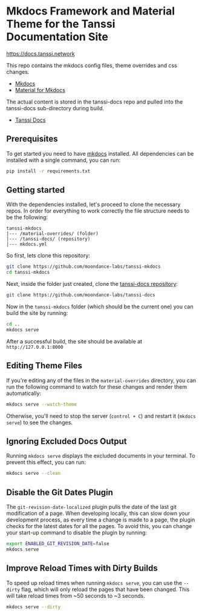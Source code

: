 # Mkdocs Framework and Material Theme for the Tanssi Documentation Site

https://docs.tanssi.network

This repo contains the mkdocs config files, theme overrides and css changes.

- [Mkdocs](https://www.mkdocs.org/)
- [Material for Mkdocs](https://squidfunk.github.io/mkdocs-material/)

The actual content is stored in the tanssi-docs repo and pulled into the tanssi-docs sub-directory during build.

- [Tanssi Docs](https://github.com/moondance-labs/tanssi-docs)

## Prerequisites

To get started you need to have [mkdocs](https://www.mkdocs.org/) installed. All dependencies can be installed with a single command, you can run:

```bash
pip install -r requirements.txt
```

## Getting started

With the dependencies installed, let's proceed to clone the necessary repos. In order for everything to work correctly the file structure needs to be the following:

```text
tanssi-mkdocs
|--- /material-overrides/ (folder)
|--- /tanssi-docs/ (repository)
|--- mkdocs.yml
```

So first, lets clone this repository:

```bash
git clone https://github.com/moondance-labs/tanssi-mkdocs
cd tanssi-mkdocs
```

Next, inside the folder just created, clone the [tanssi-docs repository](https://github.com/moondance-labs/tanssi-docs):

```bash
git clone https://github.com/moondance-labs/tanssi-docs
```

Now in the `tanssi-mkdocs` folder (which should be the current one) you can build the site by running:

```bash
cd ..
mkdocs serve
```

After a successful build, the site should be available at `http://127.0.0.1:8000`

## Editing Theme Files

If you're editing any of the files in the `material-overrides` directory, you can run the following command to watch for these changes and render them automatically:

```bash
mkdocs serve --watch-theme
```

Otherwise, you'll need to stop the server (`control + C`) and restart it (`mkdocs serve`) to see the changes.

## Ignoring Excluded Docs Output

Running `mkdocs serve` displays the excluded documents in your terminal. To prevent this effect, you can run:

```bash
mkdocs serve --clean
```

## Disable the Git Dates Plugin

The `git-revision-date-localized` plugin pulls the date of the last git modification of a page. When developing locally, this can slow down your development process, as every time a change is made to a page, the plugin checks for the latest dates for all the pages. To avoid this, you can change your start-up command to disable the plugin by running:

```bash
export ENABLED_GIT_REVISION_DATE=false
mkdocs serve
```

## Improve Reload Times with Dirty Builds

To speed up reload times when running `mkdocs serve`, you can use the `--dirty` flag, which will only reload the pages that have been changed. This will take reload times from ~50 seconds to ~3 seconds.

```bash
mkdocs serve --dirty
```

